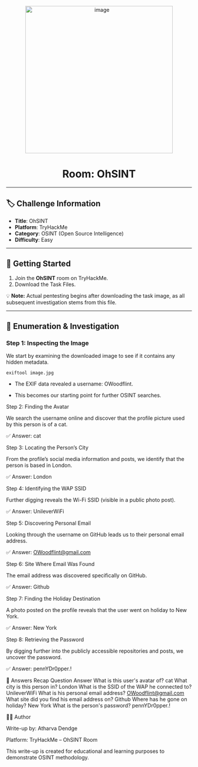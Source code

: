 <p align="center">
  <img width="400" alt="image" src="https://tryhackme-images.s3.amazonaws.com/room-icons/9c6bc7e6db746ea68ecaa99e328923f1.png" />
</p>

<h1 align="center">Room: OhSINT</h1>

---

## 🏷️ Challenge Information
- **Title**: OhSINT  
- **Platform**: TryHackMe  
- **Category**: OSINT (Open Source Intelligence)  
- **Difficulty**: Easy   

---

## 🚀 Getting Started
1. Join the **OhSINT** room on TryHackMe.  
2. Download the Task Files.   

💡 **Note:** Actual pentesting begins after downloading the task image, as all subsequent investigation stems from this file.

---

## 🔎 Enumeration & Investigation

### Step 1: Inspecting the Image
We start by examining the downloaded image to see if it contains any hidden metadata.
```
exiftool image.jpg
```

* The EXIF data revealed a username: OWoodflint.

* This becomes our starting point for further OSINT searches.

Step 2: Finding the Avatar

We search the username online and discover that the profile picture used by this person is of a cat.

✅ Answer: cat

Step 3: Locating the Person’s City

From the profile’s social media information and posts, we identify that the person is based in London.

✅ Answer: London

Step 4: Identifying the WAP SSID

Further digging reveals the Wi-Fi SSID (visible in a public photo post).

✅ Answer: UnileverWiFi

Step 5: Discovering Personal Email

Looking through the username on GitHub leads us to their personal email address.

✅ Answer: OWoodflint@gmail.com

Step 6: Site Where Email Was Found

The email address was discovered specifically on GitHub.

✅ Answer: Github

Step 7: Finding the Holiday Destination

A photo posted on the profile reveals that the user went on holiday to New York.

✅ Answer: New York

Step 8: Retrieving the Password

By digging further into the publicly accessible repositories and posts, we uncover the password.

✅ Answer: pennYDr0pper.!

🏁 Answers Recap
Question	Answer
What is this user's avatar of?	cat
What city is this person in?	London
What is the SSID of the WAP he connected to?	UnileverWiFi
What is his personal email address?	OWoodflint@gmail.com
What site did you find his email address on?	Github
Where has he gone on holiday?	New York
What is the person's password?	pennYDr0pper.!

👨‍💻 Author

Write-up by: Atharva Dendge

Platform: TryHackMe – OhSINT Room

This write-up is created for educational and learning purposes to demonstrate OSINT methodology.
